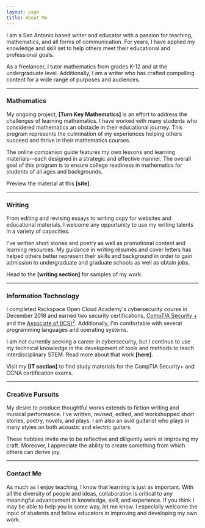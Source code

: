 ```yaml
---
layout: page
title: About Me
---
```



<!--- ### Carina Mata | Education, Writing, and Mathematics --->


I am a San Antonio based writer and educator with a passion for teaching, mathematics, and all forms of communication. For years, I have applied my knowledge and skill set to help others meet their educational and professional goals.

As a freelancer, I tutor mathematics from grades K-12 and at the undergraduate level. Additionally, I am a writer who has crafted compelling content for a wide range of purposes and audiences. 


* * * 


### Mathematics


<!--- I have studied mathematics, --->

My ongoing project, **[Turn Key Mathematics]** is an effort to address the challenges of learning mathematics. I have worked with many students who considered mathematics an obstacle in their educational journey. This program represents the culmination of my experiences helping others succeed and thrive in their mathematics courses.  


The online companion guide features my own lessons and learning materials--each designed in a strategic and effective manner. The overall goal of this program is to ensure college readiness in mathematics for students of all ages and backgrounds.  

Preview the material at this **[site]**.


*** 

### Writing 

From editing and revising essays to writing copy for websites and educational materials, I welcome any opportunity to use my writing talents in a variety of capacities.


I've written short stories and poetry as well as promotional content and learning resources. My guidance in writing résumés and cover letters has helped others better represent their skills and background in order to gain admission to undergraduate and graduate schools as well as obtain jobs. 

Head to the **[writing section]** for samples of my work.

* * * 

### Information Technology


I completed Rackspace Open Cloud Academy's cybersecurity course in December 2018 and earned two security certifications, [CompTIA Security +](https://certification.comptia.org/certifications/security) and the [Associate of (ICS)<sup>2</sup>](https://www.isc2.org/Certifications/Associate). Additionally, I'm comfortable with several programming languages and operating systems.


I am not currently seeking a career in cybersecurity, but I continue to use my technical knowledge in the development of tools and methods to teach interdisciplinary STEM. Read more about that work **[here]**.  


Visit my **[IT section]** to find study materials for the CompTIA Security+ and CCNA certification exams. 


* * * 


### Creative Pursuits

My desire to produce thoughtful works extends to fiction writing and musical performance. I've written, revised, edited, and workshopped short stories, poetry, novels, and plays. I am also an avid guitarist who plays in many styles on both acoustic and electric guitars.   


These hobbies invite me to be reflective and diligently work at improving my craft. Moreover, I appreciate the ability to create something from which others can derive joy. 



* * * 

### Contact Me


As much as I enjoy teaching, I know that learning is just as important. With all the diversity of people and ideas, collaboration is critical to any meaningful advancement in knowledge, skill, and experience. If you think I may be able to help you in some way, let me know. I especially welcome the input of students and fellow educators in improving and developing my own work. 




<!--- ---
layout: page
title: About
---

<p class="message">

I am an educator and content writer who is transitioning to a career in IT. My education and professional experience encompass three areas: mathematics, writing, and information technology. I offer private tutoring in mathematics, Spanish, and content writing services.

</p>


<!---
In the novel, *The Strange Case of Dr. Jeykll and Mr. Hyde*, Mr. Poole is Dr. Jekyll's virtuous and loyal butler. Similarly, Poole is an upstanding and effective butler that helps you build Jekyll themes. It's made by [@mdo](https://twitter.com/mdo).
--->
<!---
There are currently two themes built on Poole:
* [Hyde](http://hyde.getpoole.com)
* [Lanyon](http://lanyon.getpoole.com)
Learn more and contribute on [GitHub](https://github.com/poole).
--->

<!---### Mathematics 

My strong knowledge of mathematics and teaching skills have allowed me to provide skillful instruction in both classroom and private settings. Through this work, I have been able to positively impact many students in their educational journey. 

Go to the mathematics section for a variety of learning resources. --->


<!--- * * * 



<!-- ### Skills and Strengths

<!--- I have experience with the following:
* Writing
* Teaching
* Curriculum development
* Public speaking


#### Software, programming languages, and operating systems:

* LaTeX
* R
* Python 
* C
* Wireshark
* Windows, MacOS, Linux

Languages: 

* English
* Spanish (full working proficiency)
--->


<!---
* Built for [Jekyll](http://jekyllrb.com)
* Developed on GitHub and hosted for free on [GitHub Pages](https://pages.github.com)
* Coded with [Sublime Text 2](http://sublimetext.com), an amazing code editor
* Designed and developed while listening to music like [Blood Bros Trilogy](https://soundcloud.com/maddecent/sets/blood-bros-series)
--->


<!--- A San Antonio native, Carina Mata is an experienced mathematics tutor who derives great joy from helping others further their education. With particular focus on underrepresented groups, she is developing methods and material to introduce STEM concepts to students of all ages.

She also spends time writing fiction, playing guitar, and working alongside the members of San Antonio’s largest coworking community, Geekdom. Carina dreams of a world where enriching education is available to all. --->
